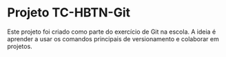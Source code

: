 # Projeto TC-HBTN-Git
Este projeto foi criado como parte do exercício de Git na escola. 
A ideia é aprender a usar os comandos principais de versionamento e colaborar em projetos.
